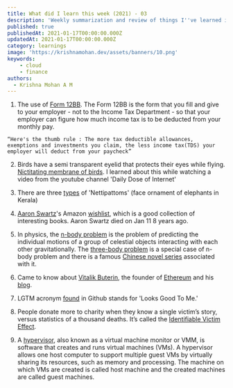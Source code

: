 ```yaml
---
title: What did I learn this week (2021) - 03
description: 'Weekly summarization and review of things I''ve learned in the third week of January 2021'
published: true
publishedAt: 2021-01-17T00:00:00.000Z
updatedAt: 2021-01-17T00:00:00.000Z
category: learnings
image: 'https://krishnamohan.dev/assets/banners/10.png'
keywords: 
    - cloud
    - finance
authors:
  - Krishna Mohan A M
---
```


1. The use of [Form 12BB](https://cleartax.in/s/guide-to-form-12bb#form). The Form 12BB is the form that you fill and give to your employer - not to the Income Tax Department - so that your employer can figure how much income tax is to be deducted from your monthly pay.

`“Here's the thumb rule : The more tax deductible allowances, exemptions and investments you claim, the less income tax(TDS) your employer will deduct from your paycheck” `

2. Birds have a semi transparent eyelid that protects their eyes while flying. [Nictitating membrane of birds](https://www.howitworksdaily.com/mythbuster-do-birds-have-eyelids/). I learned about this while watching a video from the youtube channel 'Daily Dose of Internet'

3. There are three [types](https://www.sahapedia.org/aanachamayam-the-fineries-used-elephant-pageants-kerala) of 'Nettipattoms' (face ornament of elephants in Kerala)

4. [Aaron Swartz](https://en.wikipedia.org/wiki/Aaron_Swartz)'s Amazon [wishlist](https://www.amazon.com/hz/wishlist/ls/2A6HM9B19FOPW/), which is a good collection of interesting books. Aaron Swartz died on Jan 11 8 years ago.

5. In physics, the [n-body problem](https://en.wikipedia.org/wiki/N-body_problem) is the problem of predicting the individual motions of a group of celestial objects interacting with each other gravitationally. The [three-body problem](https://en.wikipedia.org/wiki/Three-body_problem) is a special case of n-body problem and there is a famous 
[Chinese novel series](https://en.wikipedia.org/wiki/Remembrance_of_Earth%27s_Past) associated with it.

6. Came to know about [Vitalik Buterin](https://en.wikipedia.org/wiki/Vitalik_Buterin), the founder of [Ethereum](https://en.wikipedia.org/wiki/Ethereum) and his [blog](https://vitalik.ca/general/2020/11/08/concave.html).

7. LGTM acronym [found](https://github.com/angular/components/pull/21542) in Github stands for 'Looks Good To Me.'

8. People donate more to charity when they know a single victim’s story, versus statistics of a thousand deaths. It’s called the [Identifiable Victim Effect](https://en.wikipedia.org/wiki/Identifiable_victim_effect).

9. A [hypervisor](https://www.vmware.com/topics/glossary/content/hypervisor), also known as a virtual machine monitor or VMM, is software that creates and runs virtual machines (VMs). A hypervisor allows one host computer to support multiple guest VMs by virtually sharing its resources, such as memory and processing. The machine on which VMs are created is called host machine and the created machines are called guest machines.
